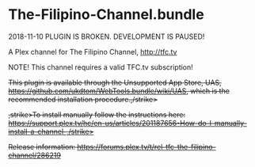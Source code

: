 # The-Filipino-Channel.bundle

2018-11-10 PLUGIN IS BROKEN.  DEVELOPMENT IS PAUSED!

A Plex channel for The Filipino Channel, http://tfc.tv

NOTE! This channel requires a valid TFC.tv subscription!

<strike>This plugin is available through the Unsupported App Store, UAS, https://github.com/ukdtom/WebTools.bundle/wiki/UAS, which is the recommended installation procedure.,/strike>

,strike>To install manually follow the instructions here: https://support.plex.tv/hc/en-us/articles/201187656-How-do-I-manually-install-a-channel-,/strike>

Release information: https://forums.plex.tv/t/rel-tfc-the-filipino-channel/286219
